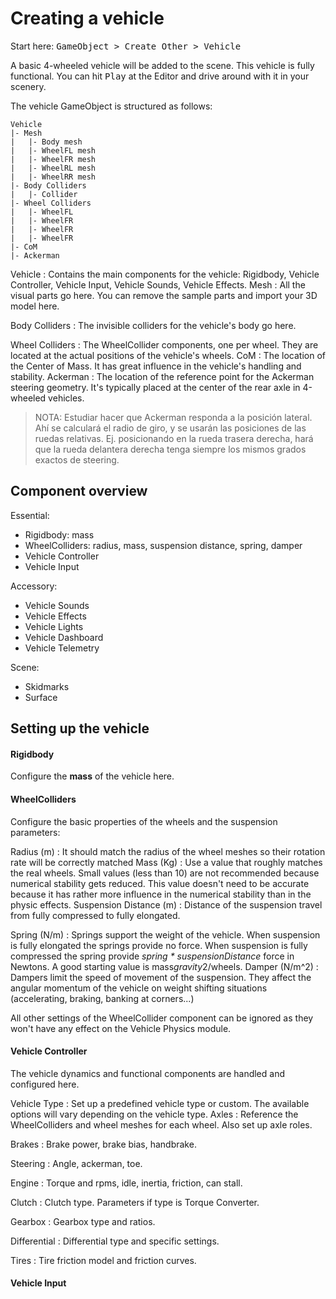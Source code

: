# Creating a vehicle

Start here: <kbd>GameObject > Create Other > Vehicle</kbd>

A basic 4-wheeled vehicle will be added to the scene. This vehicle is fully functional.
You can hit <kbd>Play</kbd> at the Editor and drive around with it in your scenery.

The vehicle GameObject is structured as follows:

    Vehicle
    |- Mesh
	|	|- Body mesh
	|   |- WheelFL mesh
    |   |- WheelFR mesh
    |   |- WheelRL mesh
    |   |- WheelRR mesh
    |- Body Colliders
	|   |- Collider
	|- Wheel Colliders
	|	|- WheelFL
	|	|- WheelFR
	|	|- WheelFR
	|	|- WheelFR
	|- CoM
	|- Ackerman

Vehicle
: 	Contains the main components for the vehicle: Rigidbody, Vehicle Controller, Vehicle
	Input, Vehicle Sounds, Vehicle Effects.
Mesh
: 	All the visual parts go here. You can remove the sample parts and import your 3D model here.

Body Colliders
:	The invisible colliders for the vehicle's body go here.

Wheel Colliders
: 	The WheelCollider components, one per wheel. They are located at the actual positions of the
	vehicle's wheels.
CoM
:	The location of the Center of Mass. It has great influence in the vehicle's handling
	and stability.
Ackerman
: 	The location of the reference point for the Ackerman steering geometry. It's
	typically placed at the center of the rear axle in 4-wheeled vehicles.

> NOTA: Estudiar hacer que Ackerman responda a la posición lateral. Ahí se calculará el radio
> de giro, y se usarán las posiciones de las ruedas relativas. Ej. posicionando en la rueda trasera
> derecha, hará que la rueda delantera derecha tenga siempre los mismos grados exactos de steering.

## Component overview

Essential:

- Rigidbody: mass
- WheelColliders: radius, mass, suspension distance, spring, damper
- Vehicle Controller
- Vehicle Input

Accessory:

- Vehicle Sounds
- Vehicle Effects
- Vehicle Lights
- Vehicle Dashboard
- Vehicle Telemetry

Scene:

- Skidmarks
- Surface

## Setting up the vehicle

#### Rigidbody

Configure the **mass** of the vehicle here.

#### WheelColliders

Configure the basic properties of the wheels and the suspension parameters:

Radius (m)
:	It should match the radius of the wheel meshes so their rotation rate will be
	correctly matched
Mass (Kg)
: 	Use a value that roughly matches the real wheels. Small values (less than 10) are
	not recommended because numerical stability gets reduced. This value doesn't need to be accurate
	because it has rather more influence in the numerical stability than in the physic effects.
Suspension Distance (m)
: 	Distance of the suspension travel from fully compressed to fully elongated.

Spring (N/m)
:	Springs support the weight of the vehicle. When suspension is fully elongated
	the springs provide no force. When suspension is fully compressed the spring provide
	_spring * suspensionDistance_ force in Newtons. A good starting value is mass*gravity*2/wheels.
Damper (N/m^2)
:	Dampers limit the speed of movement of the suspension. They affect the angular momentum
	of the vehicle on weight shifting situations (accelerating, braking, banking at corners...)

All other settings of the WheelCollider component can be ignored as they won't have any effect
on the Vehicle Physics module.

#### Vehicle Controller

The vehicle dynamics and functional components are handled and configured here.

Vehicle Type
:	Set up a predefined vehicle type or custom. The available options will vary depending on the
	vehicle type.
Axles
:	Reference the WheelColliders and wheel meshes for each wheel. Also set up axle roles.

Brakes
:	Brake power, brake bias, handbrake.

Steering
:	Angle, ackerman, toe.

Engine
:	Torque and rpms, idle, inertia, friction, can stall.

Clutch
:	Clutch type. Parameters if type is Torque Converter.

Gearbox
:	Gearbox type and ratios.

Differential
:	Differential type and specific settings.

Tires
:	Tire friction model and friction curves.


#### Vehicle Input
